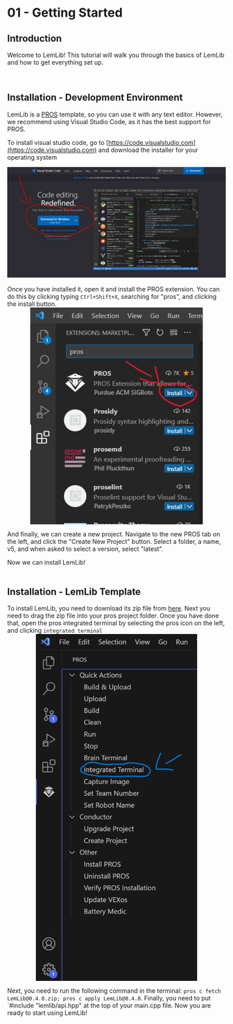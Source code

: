 # 01 - Getting Started

## **Introduction**

Welcome to LemLib! This tutorial will walk you through the basics of LemLib and how to get everything set up.

<br>

## **Installation - Development Environment**

LemLib is a [PROS](https://pros.cs.purdue.edu) template, so you can use it with any text editor. However, we recommend using Visual Studio Code, as it has the best support for PROS.

To install visual studio code, go to [https://code.visualstudio.com](https://code.visualstudio.com) and download the installer for your operating system

<img src="assets/1_getting_started/download-visual-studio-code.png"  width="800">

<br>

Once you have installed it, open it and install the PROS extension. You can do this by clicking typing `Ctrl+Shift+X`, searching for "pros", and clicking the install button.
<br>
<img src="assets/1_getting_started/install-pros.png" height=500 style="display: block;margin-left: auto;margin-right: auto;">

And finally, we can create a new project. Navigate to the new PROS tab on the left, and click the "Create New Project" button. Select a folder, a name, v5, and when asked to select a version, select "latest".

Now we can install LemLib!
<br>
<br>


## **Installation - LemLib Template**


To install LemLib, you need to download its zip file from [here](https://github.com/SizzinSeal/LemLib/releases/download/v0.4.0/LemLib@0.4.0.zip). Next you need to drag the zip file into your pros project folder. Once you have done that, open the pros integrated terminal by selecting the pros icon on the left, and clicking `integrated terminal` 
<br>
<img src="assets/1_getting_started/integrated_terminal.png" height=800 style="display: block;margin-left: auto;margin-right: auto;">


Next, you need to run the following command in the terminal: `pros c fetch LemLib@0.4.0.zip; pros c apply LemLib@0.4.0`. Finally, you need to put `#include "lemlib/api.hpp" at the top of your main.cpp file. Now you are ready to start using LemLib!
